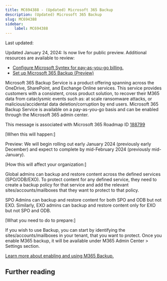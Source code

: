 ```yaml
---
title: MC694388 - (Updated) Microsoft 365 Backup
description: (Updated) Microsoft 365 Backup
slug: MC694388
sidebar:
    label: MC694388
---
```



Last updated: 

<p style="">Updated January 24, 2024: Is now live for public preview. Additional resources are available to review:</p><ul><li><a href="https://learn.microsoft.com/microsoft-365/syntex/syntex-azure-billing" target="_blank">Configure Microsoft Syntex for pay-as-you-go billing.</a></li><li><a href="https://learn.microsoft.com/microsoft-365/syntex/backup/backup-setup?tabs=onedrive" target="_blank">Set up Microsoft 365 Backup (Preview)</a></li></ul><p style="">Microsoft 365 Backup Service is a product offering spanning across the OneDrive, SharePoint, and Exchange Online services. This service provides customers with a consistent, cross product solution, to recover their M365 data from cataclysmic events such as: at scale ransomware attacks, or malicious/accidental data deletion/corruption by end users. Microsoft 365 Backup Service is available on a pay-as-you-go basis and can be enabled through the Microsoft 365 admin center.<br></p>
<p>This message is associated with Microsoft 365 Roadmap ID <a href="https://www.microsoft.com/microsoft-365/roadmap?filters=&amp;searchterms=188799" target="_blank">188799</a></p>
<p>[When this will happen:]</p>

<p>Preview: We will begin rolling out early January 2024 (previously early December) and expect to complete by mid-February 2024 (previously mid-January).</p>

<p>[How this will affect your organization:]<br></p>

<p>Global admins can backup and restore content across the defined services (SPO/ODB/EXO). To protect content for any defined service, they need to create a backup policy for that service and add the relevant sites/accounts/mailboxes that they want to protect to that policy.<br></p><p>
</p>
<p>SPO Admins can backup and restore content for both SPO and ODB but not EXO. Similarly, EXO admins can backup and restore content only for EXO but not SPO and ODB.</p><p>[What you need to do to prepare:]</p>
<p>If you wish to use Backup, you can start by identifying the sites/accounts/mailboxes in your tenant, that you want to protect. Once you enable M365 backup, it will be available under M365 Admin Center &gt; Settings section.<br></p><p>
</p>
<p><a href="http://go.microsoft.com/fwlink/p/?LinkId=2250075" target="_blank">Learn more about enabling and using M365 Backup.</a></p>

## Further reading
